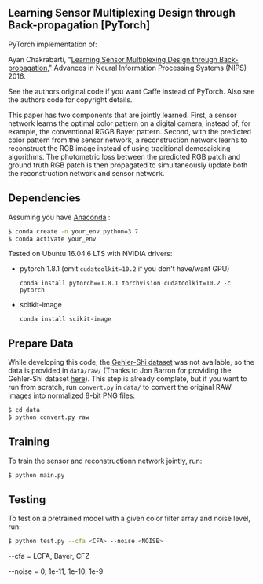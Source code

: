 ## Learning Sensor Multiplexing Design through Back-propagation [PyTorch]

PyTorch implementation of:

Ayan Chakrabarti, "[Learning Sensor Multiplexing Design through Back-propagation](https://github.com/ayanc/learncfa)," Advances in Neural Information Processing Systems (NIPS) 2016. 

See the authors original code if you want Caffe instead of PyTorch. Also see the authors code for copyright details.

This paper has two components that are jointly learned. First, a sensor network learns the optimal color pattern on a digital camera, instead of, for example, the conventional RGGB Bayer pattern. Second, with the predicted color pattern from the sensor network, a reconstruction network learns to reconstruct the RGB image instead of using traditional demosaicking algorithms. The photometric loss between the predicted RGB patch and ground truth RGB patch is then propagated to simultaneously update both the reconstruction network and sensor network.

## Dependencies

Assuming you have [Anaconda](https://www.anaconda.com/products/individual#Downloads) :

```bash
$ conda create -n your_env python=3.7
$ conda activate your_env
```

Tested on Ubuntu 16.04.6 LTS with NVIDIA drivers:
  - pytorch 1.8.1 (omit `cudatoolkit=10.2` if you don't have/want GPU)
  
      `conda install pytorch==1.8.1 torchvision cudatoolkit=10.2 -c pytorch`
      
  - scitkit-image
  
      `conda install scikit-image`


## Prepare Data

While developing this code, the [Gehler-Shi dataset](https://www2.cs.sfu.ca/~colour/data/shi_gehler/) was not available, so the data is provided in `data/raw/` (Thanks to Jon Barron for providing the Gehler-Shi dataset [here](https://github.com/google/ffcc)). This step is already complete, but if you want to run from scratch, run `convert.py` in `data/` to convert the original RAW images into normalized 8-bit PNG files:

```bash
$ cd data
$ python convert.py raw
```

## Training

To train the sensor and reconstructionn network jointly, run:

```bash
$ python main.py
```

## Testing

To test on a pretrained model with a given color filter array and noise level, run:

```bash
$ python test.py --cfa <CFA> --noise <NOISE>
```

--cfa = LCFA, Bayer, CFZ

--noise = 0, 1e-11, 1e-10, 1e-9





